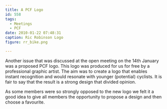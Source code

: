 ```yaml
---
title: A PCF Logo
id: 558
tags:
  - Meetings
  - PCF
date: 2010-01-22 07:48:31
caption: Ric Robinson Logo
figure: rr_bike.png

---
```


Another issue that was discussed at the open meeting on the 14th January was a proposed PCF logo.  This logo was produced for us for free by a professional graphic artist.  The aim was to create a logo that enables instant recognition and would resonate with younger (potential) cyclists.  It is fair to say that the result is a strong design that divided opinion.

As some members were so strongly opposed to the new logo we felt it a good idea to give all members the opportunity to propose a design and then choose a favourite.
